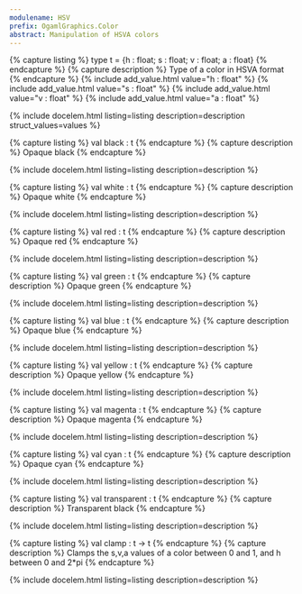 ```yaml
---
modulename: HSV 
prefix: OgamlGraphics.Color
abstract: Manipulation of HSVA colors 
---
```


{% capture listing %}
type t = {h : float; s : float; v : float; a : float}
{% endcapture %}
{% capture description %}
Type of a color in HSVA format 
{% endcapture %}
{% include add_value.html value="h : float" %}
{% include add_value.html value="s : float" %}
{% include add_value.html value="v : float" %}
{% include add_value.html value="a : float" %}

{% include docelem.html listing=listing description=description struct_values=values %}

{% capture listing %}
val black : t
{% endcapture %}
{% capture description %}
Opaque black 
{% endcapture %}

{% include docelem.html listing=listing description=description  %}

{% capture listing %}
val white : t
{% endcapture %}
{% capture description %}
Opaque white 
{% endcapture %}

{% include docelem.html listing=listing description=description  %}

{% capture listing %}
val red : t
{% endcapture %}
{% capture description %}
Opaque red 
{% endcapture %}

{% include docelem.html listing=listing description=description  %}

{% capture listing %}
val green : t
{% endcapture %}
{% capture description %}
Opaque green 
{% endcapture %}

{% include docelem.html listing=listing description=description  %}

{% capture listing %}
val blue : t
{% endcapture %}
{% capture description %}
Opaque blue 
{% endcapture %}

{% include docelem.html listing=listing description=description  %}

{% capture listing %}
val yellow : t
{% endcapture %}
{% capture description %}
Opaque yellow 
{% endcapture %}

{% include docelem.html listing=listing description=description  %}

{% capture listing %}
val magenta : t
{% endcapture %}
{% capture description %}
Opaque magenta 
{% endcapture %}

{% include docelem.html listing=listing description=description  %}

{% capture listing %}
val cyan : t
{% endcapture %}
{% capture description %}
Opaque cyan 
{% endcapture %}

{% include docelem.html listing=listing description=description  %}

{% capture listing %}
val transparent : t
{% endcapture %}
{% capture description %}
Transparent black 
{% endcapture %}

{% include docelem.html listing=listing description=description  %}

{% capture listing %}
val clamp : t -> t
{% endcapture %}
{% capture description %}
Clamps the s,v,a values of a color between 0 and 1,
 and h between 0 and 2*pi 
{% endcapture %}

{% include docelem.html listing=listing description=description  %}

